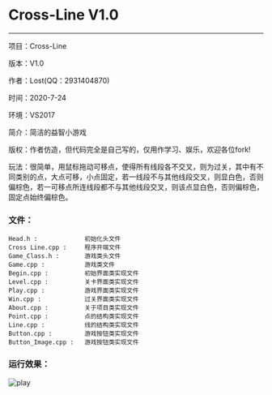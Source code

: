 ﻿# Cross-Line V1.0
---
项目：Cross-Line

版本：V1.0

作者：Lost(QQ：2931404870)

时间：2020-7-24

环境：VS2017

简介：简洁的益智小游戏

版权：作者仿造，但代码完全是自己写的，仅用作学习、娱乐，欢迎各位fork!

玩法：很简单，用鼠标拖动可移点，使得所有线段各不交叉，则为过关，其中有不同类别的点，大点可移，小点固定，若一线段不与其他线段交叉，则显白色，否则偏棕色，若一可移点所连线段都不与其他线段交叉，则该点显白色，否则偏棕色，固定点始终偏棕色。
### 文件：
~~~
Head.h :             初始化头文件
Cross Line.cpp :     程序开端文件
Game_Class.h :       游戏类头文件
Game.cpp :           游戏类文件
Begin.cpp :          初始界面类实现文件
Level.cpp :          关卡界面类实现文件
Play.cpp :           游戏界面类实现文件
Win.cpp :            过关界面类实现文件
About.cpp :          关于项目类实现文件
Point.cpp :          点的结构类实现文件
Line.cpp :           线的结构类实现文件
Button.cpp :         游戏按钮类实现文件
Button_Image.cpp :   游戏按钮类实现文件
~~~
### 运行效果：
![play](https://f.myid.email/87/b9/bc/dddf9c-08f8-9660-72f26953eac1/Files/cross-line-game.png)